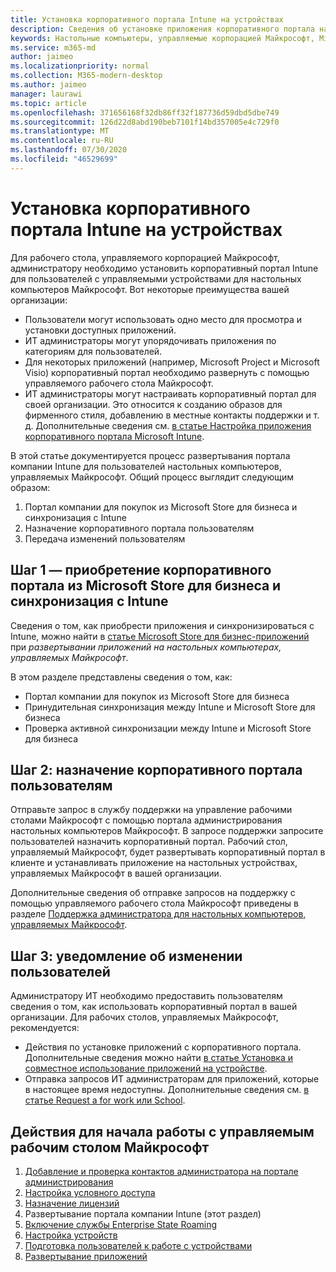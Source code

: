 ```yaml
---
title: Установка корпоративного портала Intune на устройствах
description: Сведения об установке приложения корпоративного портала на настольных устройствах, управляемых Майкрософт
keywords: Настольные компьютеры, управляемые корпорацией Майкрософт, Microsoft 365, корпоративный портал
ms.service: m365-md
author: jaimeo
ms.localizationpriority: normal
ms.collection: M365-modern-desktop
ms.author: jaimeo
manager: laurawi
ms.topic: article
ms.openlocfilehash: 371656168f32db86ff32f187736d59dbd5dbe749
ms.sourcegitcommit: 126d22d8abd190beb7101f14bd357005e4c729f0
ms.translationtype: MT
ms.contentlocale: ru-RU
ms.lasthandoff: 07/30/2020
ms.locfileid: "46529699"
---
```

# <a name="install-intune-company-portal-on-on-devices"></a>Установка корпоративного портала Intune на устройствах

Для рабочего стола, управляемого корпорацией Майкрософт, администратору необходимо установить корпоративный портал Intune для пользователей с управляемыми устройствами для настольных компьютеров Майкрософт. Вот некоторые преимущества вашей организации:
- Пользователи могут использовать одно место для просмотра и установки доступных приложений. 
- ИТ администраторы могут упорядочивать приложения по категориям для пользователей.  
- Для некоторых приложений (например, Microsoft Project и Microsoft Visio) корпоративный портал необходимо развернуть с помощью управляемого рабочего стола Майкрософт.
- ИТ администраторы могут настраивать корпоративный портал для своей организации. Это относится к созданию образов для фирменного стиля, добавлению в местные контакты поддержки и т. д. Дополнительные сведения см. [в статье Настройка приложения корпоративного портала Microsoft Intune](https://docs.microsoft.com/intune/company-portal-app).   

В этой статье документируется процесс развертывания портала компании Intune для пользователей настольных компьютеров, управляемых Майкрософт. Общий процесс выглядит следующим образом:
1. Портал компании для покупок из Microsoft Store для бизнеса и синхронизация с Intune
2. Назначение корпоративного портала пользователям
3. Передача изменений пользователям

## <a name="step-1---purchase-company-portal-from-microsoft-store-for-business-and-sync-with-intune"></a>Шаг 1 — приобретение корпоративного портала из Microsoft Store для бизнеса и синхронизация с Intune
Сведения о том, как приобрести приложения и синхронизироваться с Intune, можно найти в [статье Microsoft Store для бизнес-приложений](deploy-apps.md#msfb-apps) при *развертывании приложений на настольных компьютерах, управляемых Майкрософт*.

В этом разделе представлены сведения о том, как: 
- Портал компании для покупок из Microsoft Store для бизнеса 
- Принудительная синхронизация между Intune и Microsoft Store для бизнеса
- Проверка активной синхронизации между Intune и Microsoft Store для бизнеса 

## <a name="step-2---assign-company-portal-to-your-users"></a>Шаг 2: назначение корпоративного портала пользователям
Отправьте запрос в службу поддержки на управление рабочими столами Майкрософт с помощью портала администрирования настольных компьютеров Майкрософт. В запросе поддержки запросите пользователей назначить корпоративный портал. Рабочий стол, управляемый Майкрософт, будет развертывать корпоративный портал в клиенте и устанавливать приложение на настольных устройствах, управляемых Майкрософт в вашей организации.

Дополнительные сведения об отправке запросов на поддержку с помощью управляемого рабочего стола Майкрософт приведены в разделе [Поддержка администратора для настольных компьютеров, управляемых Майкрософт](../working-with-managed-desktop/admin-support.md).

## <a name="step-3---communicate-change-to-your-users"></a>Шаг 3: уведомление об изменении пользователей
Администратору ИТ необходимо предоставить пользователям сведения о том, как использовать корпоративный портал в вашей организации. Для рабочих столов, управляемых Майкрософт, рекомендуется:
- Действия по установке приложений с корпоративного портала. Дополнительные сведения можно найти [в статье Установка и совместное использование приложений на устройстве](https://docs.microsoft.com/intune-user-help/install-apps-cpapp-windows).
- Отправка запросов ИТ администраторам для приложений, которые в настоящее время недоступны. Дополнительные сведения см. [в статье Request a for work или School](https://docs.microsoft.com/intune-user-help/install-apps-cpapp-windows#request-an-app-for-work-or-school).  

## <a name="steps-to-get-started-with-microsoft-managed-desktop"></a>Действия для начала работы с управляемым рабочим столом Майкрософт

1. [Добавление и проверка контактов администратора на портале администрирования](add-admin-contacts.md)
2. [Настройка условного доступа](conditional-access.md)
3. [Назначение лицензий](assign-licenses.md)
4. Развертывание портала компании Intune (этот раздел)
5. [Включение службы Enterprise State Roaming](enterprise-state-roaming.md)
6. [Настройка устройств](set-up-devices.md)
7. [Подготовка пользователей к работе с устройствами](get-started-devices.md)
8. [Развертывание приложений](deploy-apps.md)
